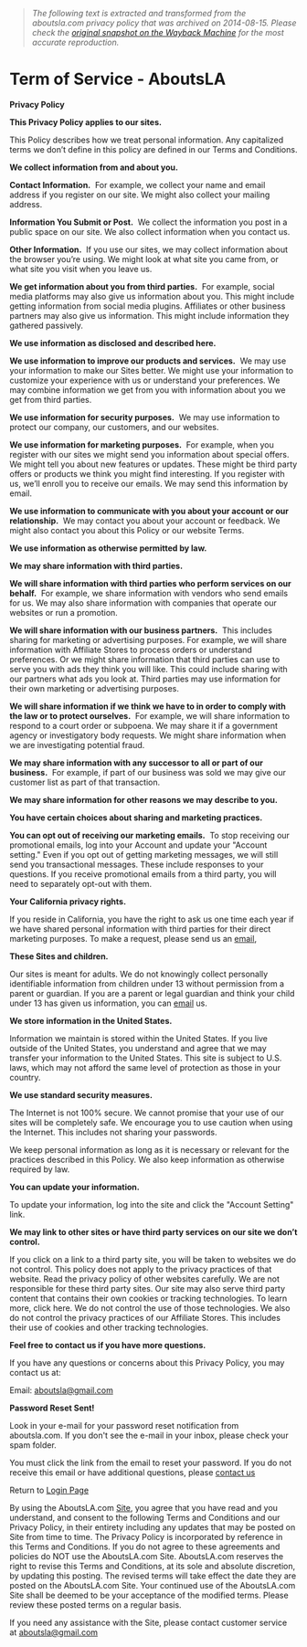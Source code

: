 > *The following text is extracted and transformed from the aboutsla.com privacy policy that was archived on 2014-08-15. Please check the [original snapshot on the Wayback Machine](https://web.archive.org/web/20140815130432id_/http%3A//aboutsla.com/index.php/serve) for the most accurate reproduction.*

# Term of Service - AboutsLA

**Privacy Policy**

**This Privacy Policy applies to our sites.**

This Policy describes how we treat personal information. Any capitalized terms we don’t define in this policy are defined in our Terms and Conditions.

**We collect information from and about you.**

**Contact Information.**  For example, we collect your name and email address if you register on our site. We might also collect your mailing address.

**Information You Submit or Post.**  We collect the information you post in a public space on our site. We also collect information when you contact us. 

**Other Information.**  If you use our sites, we may collect information about the browser you’re using. We might look at what site you came from, or what site you visit when you leave us.

**We get information about you from third parties.**  For example, social media platforms may also give us information about you. This might include getting information from social media plugins. Affiliates or other business partners may also give us information. This might include information they gathered passively.

**We use information as disclosed and described here.**

**We use information to improve our products and services.**  We may use your information to make our Sites better. We might use your information to customize your experience with us or understand your preferences. We may combine information we get from you with information about you we get from third parties. 

**We use information for security purposes.**  We may use information to protect our company, our customers, and our websites.

**We use information for marketing purposes.**  For example, when you register with our sites we might send you information about special offers. We might tell you about new features or updates. These might be third party offers or products we think you might find interesting. If you register with us, we’ll enroll you to receive our emails. We may send this information by email. 

**We use information to communicate with you about your account or our relationship.**  We may contact you about your account or feedback. We might also contact you about this Policy or our website Terms.

**We use information as otherwise permitted by law.**

**We may share information with third parties.**

**We will share information with third parties who perform services on our behalf.**  For example, we share information with vendors who send emails for us. We may also share information with companies that operate our websites or run a promotion.

**We will share information with our business partners.**  This includes sharing for marketing or advertising purposes. For example, we will share information with Affiliate Stores to process orders or understand preferences. Or we might share information that third parties can use to serve you with ads they think you will like. This could include sharing with our partners what ads you look at. Third parties may use information for their own marketing or advertising purposes. 

**We will share information if we think we have to in order to comply with the law or to protect ourselves.**  For example, we will share information to respond to a court order or subpoena. We may share it if a government agency or investigatory body requests. We might share information when we are investigating potential fraud.

**We may share information with any successor to all or part of our business.**  For example, if part of our business was sold we may give our customer list as part of that transaction.

**We may share information for other reasons we may describe to you.**

**You have certain choices about sharing and marketing practices.**

**You can opt out of receiving our marketing emails.**  To stop receiving our promotional emails, log into your Account and update your "Account setting." Even if you opt out of getting marketing messages, we will still send you transactional messages. These include responses to your questions. If you receive promotional emails from a third party, you will need to separately opt-out with them.

**Your California privacy rights.**

If you reside in California, you have the right to ask us one time each year if we have shared personal information with third parties for their direct marketing purposes. To make a request, please send us an [email](mailto:%3Cscript%20type='text/javascript'%3E%20%3C!--%20var%20prefix%20=%20'ma'%20+%20'il'%20+%20'to';%20var%20path%20=%20'hr'%20+%20'ef'%20+%20'=';%20var%20addy92113%20=%20'aboutsla'%20+%20'@';%20addy92113%20=%20addy92113%20+%20'gmail'%20+%20'.'%20+%20'com';%20document.write\('%3Ca%20'%20+%20path%20+%20'\\''%20+%20prefix%20+%20':'%20+%20addy92113%20+%20'\\'%3E'\);%20document.write\(addy92113\);%20document.write\('%3C\\/a%3E'\);%20//--%3E\\n%20%3C/script%3E%3Cscript%20type='text/javascript'%3E%20%3C!--%20document.write\('%3Cspan%20style=\\'display:%20none;\\'%3E'\);%20//--%3E%20%3C/script%3EThis%20email%20address%20is%20being%20protected%20from%20spambots.%20You%20need%20JavaScript%20enabled%20to%20view%20it.%20%3Cscript%20type='text/javascript'%3E%20%3C!--%20document.write\('%3C/'\);%20document.write\('span%3E'\);%20//--%3E%20%3C/script%3E), 

**These Sites and children.**

Our sites is meant for adults. We do not knowingly collect personally identifiable information from children under 13 without permission from a parent or guardian. If you are a parent or legal guardian and think your child under 13 has given us information, you can [email](mailto:%3Cscript%20type='text/javascript'%3E%20%3C!--%20var%20prefix%20=%20'ma'%20+%20'il'%20+%20'to';%20var%20path%20=%20'hr'%20+%20'ef'%20+%20'=';%20var%20addy77448%20=%20'aboutsla'%20+%20'@';%20addy77448%20=%20addy77448%20+%20'gmail'%20+%20'.'%20+%20'com';%20document.write\('%3Ca%20'%20+%20path%20+%20'\\''%20+%20prefix%20+%20':'%20+%20addy77448%20+%20'\\'%3E'\);%20document.write\(addy77448\);%20document.write\('%3C\\/a%3E'\);%20//--%3E\\n%20%3C/script%3E%3Cscript%20type='text/javascript'%3E%20%3C!--%20document.write\('%3Cspan%20style=\\'display:%20none;\\'%3E'\);%20//--%3E%20%3C/script%3EThis%20email%20address%20is%20being%20protected%20from%20spambots.%20You%20need%20JavaScript%20enabled%20to%20view%20it.%20%3Cscript%20type='text/javascript'%3E%20%3C!--%20document.write\('%3C/'\);%20document.write\('span%3E'\);%20//--%3E%20%3C/script%3E) us. 

**We store information in the United States.**

Information we maintain is stored within the United States. If you live outside of the United States, you understand and agree that we may transfer your information to the United States. This site is subject to U.S. laws, which may not afford the same level of protection as those in your country.

**We use standard security measures.**

The Internet is not 100% secure. We cannot promise that your use of our sites will be completely safe. We encourage you to use caution when using the Internet. This includes not sharing your passwords.

We keep personal information as long as it is necessary or relevant for the practices described in this Policy. We also keep information as otherwise required by law.

**You can update your information.**

To update your information, log into the site and click the "Account Setting" link.

**We may link to other sites or have third party services on our site we don’t control.**

If you click on a link to a third party site, you will be taken to websites we do not control. This policy does not apply to the privacy practices of that website. Read the privacy policy of other websites carefully. We are not responsible for these third party sites. Our site may also serve third party content that contains their own cookies or tracking technologies. To learn more, click here. We do not control the use of those technologies. We also do not control the privacy practices of our Affiliate Stores. This includes their use of cookies and other tracking technologies.

**Feel free to contact us if you have more questions.**

If you have any questions or concerns about this Privacy Policy, you may contact us at:

Email: [aboutsla@gmail.com](mailto:aboutsla@gmail.com)

**Password Reset Sent!**

Look in your e-mail for your password reset notification from aboutsla.com. If you don't see the e-mail in your inbox, please check your spam folder.

You must click the link from the email to reset your password. If you do not receive this email or have additional questions, please [contact us](http://aboutsla.com/pages.aspx?ticks=130909213207394)

Return to [Login Page ](http://aboutsla.com/index.php/user-login)

By using the AboutsLA.com [Site](http://www.aboutsla.com/), you agree that you have read and you understand, and consent to the following Terms and Conditions and our Privacy Policy, in their entirety including any updates that may be posted on Site from time to time. The Privacy Policy is incorporated by reference in this Terms and Conditions. If you do not agree to these agreements and policies do NOT use the AboutsLA.com Site. AboutsLA.com reserves the right to revise this Terms and Conditions, at its sole and absolute discretion, by updating this posting. The revised terms will take effect the date they are posted on the AboutsLA.com Site. Your continued use of the AboutsLA.com Site shall be deemed to be your acceptance of the modified terms. Please review these posted terms on a regular basis.

If you need any assistance with the Site, please contact customer service at [aboutsla@gmail.com](mailto:aboutsla@gmail.com)

